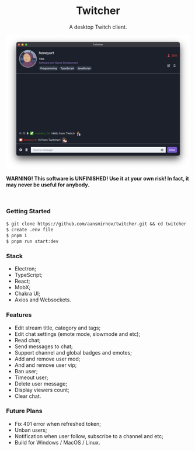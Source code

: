 <p align="center">
	<h1 align="center"><b>Twitcher</b></h1>
	<p align="center">
		A desktop Twitch client.
    <br />
    <p align="center">
        <img src="/assets/twicher.png" alt="Logo">
    </p>
    <b>WARNING! This software is UNFINISHED! Use it at your own risk! In fact, it may never be useful for anybody.</b>
  </p>
  <br />
</p>

### Getting Started

```console
$ git clone https://github.com/aansmirnov/twitcher.git && cd twitcher
$ create .env file
$ pnpm i 
$ pnpm run start:dev
```

### Stack

- Electron;
- TypeScript;
- React;
- MobX;
- Chakra UI;
- Axios and Websockets.

### Features

- Edit stream title, category and tags;
- Edit chat settings (emote mode, slowmode and etc);
- Read chat;
- Send messages to chat;
- Support channel and global badges and emotes;
- Add and remove user mod;
- And and remove user vip;
- Ban user;
- Timeout user;
- Delete user message;
- Display viewers count;
- Clear chat.

### Future Plans

- Fix 401 error when refreshed token;
- Unban users;
- Notification when user follow, subscribe to a channel and etc;
- Build for Windows / MacOS / Linux.